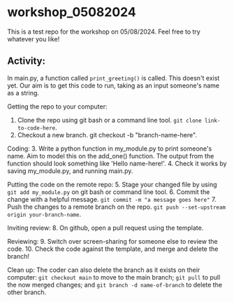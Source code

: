 # workshop_05082024
This is a test repo for the workshop on 05/08/2024. Feel free to try whatever you like!

## Activity:
In main.py, a function called `print_greeting()` is called. This doesn't exist yet.
Our aim is to get this code to run, taking as an input someone's name as a string.

Getting the repo to your computer:
1. Clone the repo using git bash or a command line tool. `git clone link-to-code-here`.
2. Checkout a new branch. git checkout -b "branch-name-here".

Coding:
3. Write a python function in my_module.py to print someone's name. Aim to model this on the 
add_one() function. The output from the function should look something like 'Hello name-here!'.
4. Check it works by saving my_module.py, and running main.py.

Putting the code on the remote repo:
5. Stage your changed file by using `git add my_module.py` on git bash or command line tool.
6. Commit the change with a helpful message. `git commit -m "a message goes here"`
7. Push the changes to a remote branch on the repo. `git push --set-upstream origin your-branch-name`.

Inviting review:
8. On github, open a pull request using the template.

Reviewing:
9. Switch over screen-sharing for someone else to review the code.
10. Check the code against the template, and merge and delete the branch!

Clean up:
The coder can also delete the branch as it exists on their computer:
`git checkout main` to move to the main branch;
`git pull` to pull the now merged changes;
and `git branch -d name-of-branch` to delete the other branch.
